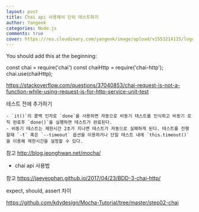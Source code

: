 ```yaml
---
layout: post
title: Chai api 사용해서 단위 테스트하기
author: Yangeok
categories: Node.js
comments: true
cover: https://res.cloudinary.com/yangeok/image/upload/v1553214115/logo/posts/mochai.jpg
---
```


You should add this at the beginning:

const chai = require('chai')
const chaiHttp = require('chai-http');
chai.use(chaiHttp);

https://stackoverflow.com/questions/37040853/chai-request-is-not-a-function-while-using-request-js-for-http-service-unit-test

테스트 전에 추가하기

    - `it()`의 콜백 인자로 `done`을 사용하면 자동으로 비동기 테스트를 인식하고 비동기 로직 완료후 `done()`을 실행하면 테스트가 완료된다.
    - 비동기 테스트는 제한시간 2초가 지나면 테스트가 자동으로 실패하게 된다. 테스트를 진행할때 `-t` 혹은 `--timeout` 옵션을 이용하거나 단일 테스트 내에 `this.timeout()`을 이용해 제한시간을 설정할 수 있다.

참고 http://blog.jeonghwan.net/mocha/

- chai api 사용법

참고 https://jaeyeophan.github.io/2017/04/23/BDD-3-chai-http/

expect, should, assert 차이

https://github.com/kdydesign/Mocha-Tutorial/tree/master/step02-chai
